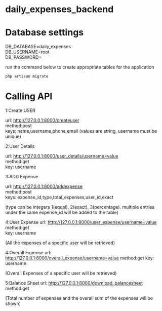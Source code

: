 # daily_expenses_backend

# Database settings

DB_DATABASE=daily_expenses\
DB_USERNAME=root\
DB_PASSWORD=

run the command below to create appropriate tables for the application

```
php artisan migrate
```

# Calling API 

1:Create USER

url: http://127.0.0.1:8000/createuser \
method:post\
keys: name,username,phone,email (values are string, username must be unique)

2:User Details

url: http://127.0.0.1:8000/user_details/username=value \
method:get\
key: username

3:ADD Expense

url: http://127.0.0.1:8000/addexpense \
method:post\
keys: expense_id,type,total_expenses,user_id,exact

(type can be integers 1(equal), 2(exact), 3(percentage). multiple entries under the same expense_id will be added to the table)

4:User Expense
url: http://127.0.0.1:8000/user_expense/username=value \
method:get \
key: username 

(All the expenses of a specific user will be retrieved)

4:Overall Expense
url: http://127.0.0.1:8000/overall_expense/username=value
method:get
key: username

(Overall Expenses of a specific user will be retrieved)

5:Balance Sheet
url: http://127.0.0.1:8000/download_balancesheet
method:get

(Total number of expenses and the overall sum of the expenses will be shown)